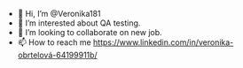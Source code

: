 - 👋 Hi, I’m @Veronika181
- 👀 I’m interested about QA testing.
- 💞️ I’m looking to collaborate on new job.
- 📫 How to reach me https://www.linkedin.com/in/veronika-obrtelová-64199911b/

